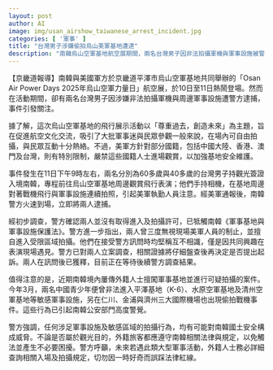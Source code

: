```yaml
---
layout: post
author: AI
image: img/usan_airshow_taiwanese_arrest_incident.jpg
categories: [ '軍事' ]
title: "台灣男子涉嫌偷拍烏山美軍基地遭逮"
description: "南韓烏山空軍基地航空展期間，兩名台灣男子因非法拍攝軍機與軍事設施被警方逮捕，事件引發關注。警方調查指出，兩人未取得拍攝許可，多次無視美軍人員制止，觸犯《軍事基地與軍事設施保護法》。近期南韓多起外籍人士擅闖軍事基地事件，使公安部門加強警覺，並呼籲外籍旅客嚴守相關法律，避免誤觸紅線。"
---
```

【京畿道報導】南韓與美國軍方於京畿道平澤市烏山空軍基地共同舉辦的「Osan Air Power Days 2025年烏山空軍力量日」航空展，於10日至11日熱鬧登場。然而在活動期間，卻有兩名台灣男子因涉嫌非法拍攝軍機與周邊軍事設施遭警方逮捕，事件引發關注。

據了解，這次烏山空軍基地的飛行展示活動以「尊重過去，創造未來」為主題，旨在促進航空文化交流，吸引了大批軍事迷與民眾參觀一般來說，在場內可自由拍攝，與民眾互動十分熱絡。不過，美軍方針對部分國籍，包括中國大陸、香港、澳門及台灣，則有特別限制，嚴禁這些國籍人士進場觀賞，以加強基地安全維護。

事件發生在11日下午9時左右，兩名分別為60多歲與40多歲的台灣男子持觀光簽證入境南韓，專程前往烏山空軍基地周邊觀賞飛行表演；他們手持相機，在基地周邊對著戰機飛行與軍事設施連續拍照，引起美軍執勤人員注意。經美軍通報後，南韓警方火速到場，立即將兩人逮捕。

經初步調查，警方確認兩人並沒有取得進入及拍攝許可，已牴觸南韓《軍事基地與軍事設施保護法》。警方進一步指出，兩人曾三度無視現場美軍人員的制止，並擅自進入受限區域拍攝。他們在接受警方訊問時均堅稱互不相識，僅是因共同興趣在表演現場遇見。警方已對兩人立案調查，相關證據將仔細盤查後再決定是否提出起訴。兩人在訊問後已獲釋，目前正在等待後續警方調查結果。

值得注意的是，近期南韓境內屢傳外籍人士擅闖軍事基地並進行可疑拍攝的案件。今年3月，兩名中國青少年便曾非法進入平澤基地（K-6）、水原空軍基地及清州空軍基地等敏感軍事設施，另在仁川、金浦與濟州三大國際機場也出現偷拍戰機事件。這些行為已引起南韓公安部門高度警覺。

警方強調，任何涉足軍事設施及敏感區域的拍攝行為，均有可能對南韓國土安全構成威脅。不論是否屬於觀光目的，外籍旅客都應遵守南韓相關法律與規定，以免觸法並產生不必要困擾。警方呼籲，未來若遇此類大型軍事活動，外籍人士務必詳細查詢相關入場及拍攝規定，切勿因一時好奇而誤踩法律紅線。